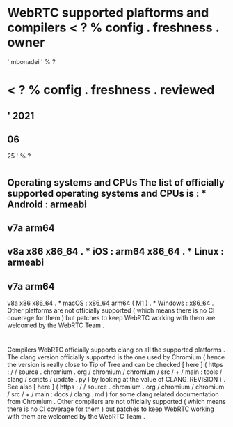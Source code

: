 #
WebRTC
supported
plaftorms
and
compilers
<
?
%
config
.
freshness
.
owner
=
'
mbonadei
'
%
?
>
<
?
%
config
.
freshness
.
reviewed
=
'
2021
-
06
-
25
'
%
?
>
#
#
Operating
systems
and
CPUs
The
list
of
officially
supported
operating
systems
and
CPUs
is
:
*
Android
:
armeabi
-
v7a
arm64
-
v8a
x86
x86_64
.
*
iOS
:
arm64
x86_64
.
*
Linux
:
armeabi
-
v7a
arm64
-
v8a
x86
x86_64
.
*
macOS
:
x86_64
arm64
(
M1
)
.
*
Windows
:
x86_64
.
Other
platforms
are
not
officially
supported
(
which
means
there
is
no
CI
coverage
for
them
)
but
patches
to
keep
WebRTC
working
with
them
are
welcomed
by
the
WebRTC
Team
.
#
#
Compilers
WebRTC
officially
supports
clang
on
all
the
supported
platforms
.
The
clang
version
officially
supported
is
the
one
used
by
Chromium
(
hence
the
version
is
really
close
to
Tip
of
Tree
and
can
be
checked
[
here
]
(
https
:
/
/
source
.
chromium
.
org
/
chromium
/
chromium
/
src
/
+
/
main
:
tools
/
clang
/
scripts
/
update
.
py
)
by
looking
at
the
value
of
CLANG_REVISION
)
.
See
also
[
here
]
(
https
:
/
/
source
.
chromium
.
org
/
chromium
/
chromium
/
src
/
+
/
main
:
docs
/
clang
.
md
)
for
some
clang
related
documentation
from
Chromium
.
Other
compilers
are
not
officially
supported
(
which
means
there
is
no
CI
coverage
for
them
)
but
patches
to
keep
WebRTC
working
with
them
are
welcomed
by
the
WebRTC
Team
.
